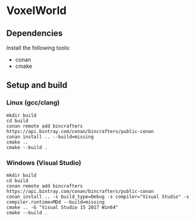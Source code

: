 # VoxelWorld

## Dependencies

Install the following tools:

- conan
- cmake

## Setup and build

### Linux (gcc/clang)

```
mkdir build
cd build
conan remote add bincrafters https://api.bintray.com/conan/bincrafters/public-conan
conan install .. --build=missing
cmake ..
cmake --build .
```

### Windows (Visual Studio)

```
mkdir build
cd build
conan remote add bincrafters https://api.bintray.com/conan/bincrafters/public-conan
conan install .. -s build_type=Debug -s compiler="Visual Studio" -s compiler.runtime=MDd --build=missing
cmake .. -G "Visual Studio 15 2017 Win64"
cmake --build .
```
